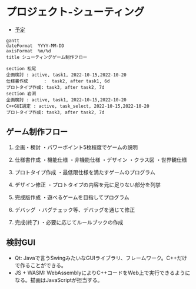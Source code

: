 # プロジェクト-シューティング

- [予定](#予定)
```mermaid
gantt
dateFormat  YYYY-MM-DD
axisFormat  %m/%d
title シューティングゲーム制作フロー

section 松尾
企画検討 : active, task1, 2022-10-15,2022-10-20
仕様書作成      :  task2, after task1, 6d
プロトタイプ作成: task3, after task2, 7d 
section 岩渕
企画検討 : active, task1, 2022-10-15,2022-10-20
C++GUI選定 : active, task_select, 2022-10-15,2022-10-20
プロトタイプ作成: task3, after task2, 7d 
```
## ゲーム制作フロー
1. 企画・検討
・パワーポイント5枚程度でゲームの説明

2. 仕様書作成
・機能仕様
・非機能仕様
・デザイン
・クラス図
・世界観仕様

3. プロトタイプ作成
・最低限仕様を満たすゲームのプログラム

4. デザイン修正
・プロトタイプの内容を元に足りない部分を列挙

5. 完成版作成
・遊べるゲームを目指してプログラム

6. デバッグ
・バグチェック等、デバッグを通じて修正

7. 完成(終了)
・必要に応じてルールブックの作成

## 検討GUI
* Qt: Javaで言うSwingみたいなGUIライブラリ、フレームワーク。C++だけで作ることができる。
* JS + WASM: WebAssemblyによりC++コードをWeb上で実行できるようになる。描画はJavaScriptが担当する。


